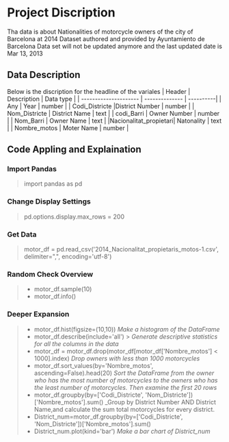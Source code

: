 # Project Discription
Tha data is about Nationalities of motorcycle owners of the city of Barcelona at 2014
Dataset authored and provided by Ayuntamiento de Barcelona
Data set will not be updated anymore and the last updated date is Mar 13, 2013
## Data Description
Below is the discription for the headline of the variales
|        Header         |   Description  | Data type |
| --------------------- | -------------- | ----------|
|          Any          |     Year       |   number  |
|     Codi_Districte    |District Number |   number  |
|     Nom_Districte     | District Name  |    text   |
|       codi_Barri      |  Owner Number  |   number  |
|       Nom_Barri       |   Owner Name   |    text   |
|Nacionalitat_propietari|   Natonality   |    text   |
|      Nombre_motos     |   Moter Name   |   number  |
## Code Appling and Explaination
### Import Pandas
> import pandas as pd
### Change Display Settings
> pd.options.display.max_rows = 200
### Get Data
> motor_df = pd.read_csv('2014_Nacionalitat_propietaris_motos-1.csv', delimiter=",", encoding='utf-8')
### Random Check Overview
> - motor_df.sample(10)
> - motor_df.info()
### Deeper Expansion
> - motor_df.hist(figsize=(10,10)) _Make a histogram of the DataFrame_
> - motor_df.describe(include='all') > _Generate descriptive statistics for all the columns in the data_
> - motor_df = motor_df.drop(motor_df[motor_df['Nombre_motos'] < 1000].index) _Drop owners with less than 1000 motorcycles_
> - motor_df.sort_values(by='Nombre_motos', ascending=False).head(20) _Sort the DataFrame from the owner who has the most number of motorcycles to the owners who has the least number of motorcycles. Then examine the first 20 rows_
> - motor_df.groupby(by=['Codi_Districte', 'Nom_Districte'])['Nombre_motos'].sum() _Group by District Number AND District Name,and calculate the sum total motorcycles for every district.
> - District_num=motor_df.groupby(by=['Codi_Districte', 'Nom_Districte'])['Nombre_motos'].sum()
> - District_num.plot(kind='bar') _Make a bar chart of District_num_
